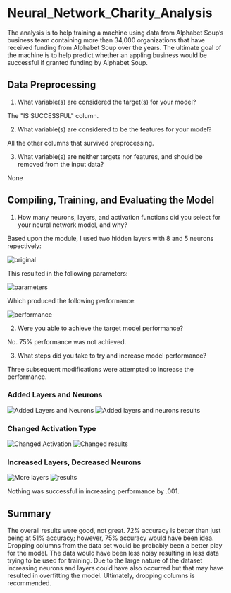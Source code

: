 # Neural_Network_Charity_Analysis
The analysis is to help training a machine using data from Alphabet Soup’s business team containing more than 34,000 organizations that have received funding from Alphabet Soup over the years.  The ultimate goal of the machine is to help predict whether an appling business would be successful if granted funding by Alphabet Soup.

## Data Preprocessing
1. What variable(s) are considered the target(s) for your model? 

  The "IS SUCCESSFUL" column.

2. What variable(s) are considered to be the features for your model?

  All the other columns that survived preprocessing.

3. What variable(s) are neither targets nor features, and should be removed from the input data? 

  None

## Compiling, Training, and Evaluating the Model
1. How many neurons, layers, and activation functions did you select for your neural network model, and why?  

Based upon the module, I used two hidden layers with 8 and 5 neurons repectively:

![original](https://github.com/smulhern03-bootcamp/Neural_Network_Charity_Analysis/Images/blob/main/Layers%20and%20Neurons.PNG)

This resulted in the following parameters:

![parameters](https://github.com/smulhern03-bootcamp/Images/Neural_Network_Charity_Analysis/blob/main/Params.PNG)

Which produced the following performance:

![performance](https://github.com/smulhern03-bootcamp/Images/Neural_Network_Charity_Analysis/blob/main/Original%20Output.PNG)

2. Were you able to achieve the target model performance? 

No.  75% performance was not achieved.  

3. What steps did you take to try and increase model performance?

Three subsequent modifications were attempted to increase the performance.
### Added Layers and Neurons

![Added Layers and Neurons](https://github.com/smulhern03-bootcamp/Images/Neural_Network_Charity_Analysis/blob/main/Added%20layers%20and%20neurons.PNG)
![Added layers and neurons results](https://github.com/smulhern03-bootcamp/Images/Neural_Network_Charity_Analysis/blob/main/Added%20layers%20and%20neurons%20results.PNG)

### Changed Activation Type
![Changed Activation](https://github.com/smulhern03-bootcamp/Images/Neural_Network_Charity_Analysis/blob/main/Changed%20Activation.PNG)
![Changed results](https://github.com/smulhern03-bootcamp/Images/Neural_Network_Charity_Analysis/blob/main/Changed%20Activation%20Results.PNG)

### Increased Layers, Decreased Neurons
![More layers](https://github.com/smulhern03-bootcamp/Images/Neural_Network_Charity_Analysis/blob/main/More%20layers%20and%20neurons.PNG)
![results](https://github.com/smulhern03-bootcamp/Images/Neural_Network_Charity_Analysis/blob/main/More%20layers%20and%20neurons%20results.PNG)

Nothing was successful in increasing performance by .001.

## Summary
The overall results were good, not great.  72% accuracy is better than just being at 51% accuracy; however, 75% accuracy would have been idea.  Dropping columns from the data set would be probably been a better play for the model.  The data would have been less noisy resulting in less data trying to be used for training.  Due to the large nature of the dataset increasing neurons and layers could have also occurred but that may have resulted in overfitting the model.  Ultimately, dropping columns is recommended.
